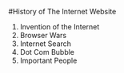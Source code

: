 #History of The Internet Website
1. Invention of the Internet
2. Browser Wars
3. Internet Search
4. Dot Com Bubble
5. Important People